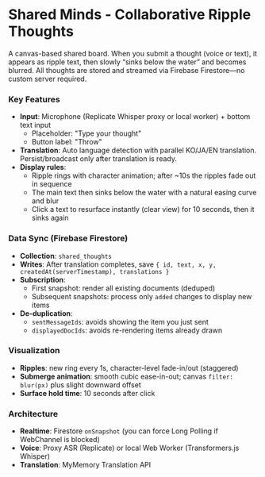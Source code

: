 # Shared Minds - Collaborative Ripple Thoughts

A canvas-based shared board. When you submit a thought (voice or text), it appears as ripple text, then slowly “sinks below the water” and becomes blurred. All thoughts are stored and streamed via Firebase Firestore—no custom server required.

### Key Features
- **Input**: Microphone (Replicate Whisper proxy or local worker) + bottom text input
  - Placeholder: "Type your thought"
  - Button label: "Throw"
- **Translation**: Auto language detection with parallel KO/JA/EN translation. Persist/broadcast only after translation is ready.
- **Display rules**:
  - Ripple rings with character animation; after ~10s the ripples fade out in sequence
  - The main text then sinks below the water with a natural easing curve and blur
  - Click a text to resurface instantly (clear view) for 10 seconds, then it sinks again

### Data Sync (Firebase Firestore)
- **Collection**: `shared_thoughts`
- **Writes**: After translation completes, save `{ id, text, x, y, createdAt(serverTimestamp), translations }`
- **Subscription**:
  - First snapshot: render all existing documents (deduped)
  - Subsequent snapshots: process only `added` changes to display new items
- **De-duplication**:
  - `sentMessageIds`: avoids showing the item you just sent
  - `displayedDocIds`: avoids re-rendering items already drawn

### Visualization
- **Ripples**: new ring every 1s, character-level fade-in/out (staggered)
- **Submerge animation**: smooth cubic ease-in-out; canvas `filter: blur(px)` plus slight downward offset
- **Surface hold time**: 10 seconds after click

### Architecture
- **Realtime**: Firestore `onSnapshot` (you can force Long Polling if WebChannel is blocked)
- **Voice**: Proxy ASR (Replicate) or local Web Worker (Transformers.js Whisper)
- **Translation**: MyMemory Translation API




